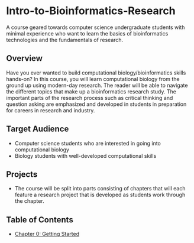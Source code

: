 # Intro-to-Bioinformatics-Research

A course geared towards computer science undergraduate students with minimal experience who want to learn the basics of bioinformatics technologies and the fundamentals of research.


## Overview
Have you ever wanted to build computational biology/bioinformatics skills hands-on? In this course, you will learn computational biology from the ground up using modern-day research. The reader will be able to navigate the different topics that make up a bioinformatics research study. The important parts of the research process such as critical thinking and question asking are emphasized and developed in students in preparation for careers in research and industry.

## Target Audience
* Computer science students who are interested in going into computational biology
* Biology students with well-developed computational skills

## Projects
* The course will be split into parts consisting of chapters that will each feature a research project that is developed as students work through the chapter. 

## Table of Contents
* [Chapter 0: Getting Started](https://github.com/WillardFord/Intro-to-Bioinformatics-Research/blob/main/chapters/Chapter-0.md)
